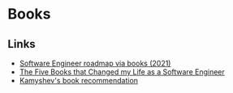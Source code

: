 # Books


## Links

- [Software Engineer roadmap via books (2021)](https://medium.com/@iamjwr/software-engineer-roadmap-via-books-a6aabdc2589c)
- [The Five Books that Changed my Life as a Software Engineer](https://dev.to/jameesy/the-five-books-that-changed-my-life-2ghe)
- [Kamyshev's book recommendation](https://read.kamyshev.me/)